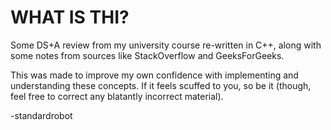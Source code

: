 # WHAT IS THI?

Some DS+A review from my university course re-written in C++, along with some notes from sources like StackOverflow and GeeksForGeeks.

This was made to improve my own confidence with implementing and understanding these concepts. If it feels scuffed to you, so be it (though, feel free to correct any blatantly incorrect material).

-standardrobot
